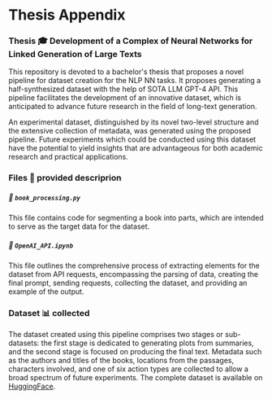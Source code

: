 # Thesis Appendix
### Thesis 🎓 Development of a Complex of Neural Networks for Linked Generation of Large Texts

This repository is devoted to a bachelor's thesis that proposes a novel pipeline for dataset creation for the NLP NN tasks. It proposes generating a half-synthesized dataset with the help of SOTA LLM GPT-4 API. This pipeline facilitates the development of an innovative dataset, which is anticipated to advance future research in the field of long-text generation.   
  
An experimental dataset, distinguished by its novel two-level structure and the extensive collection of metadata, was generated using the proposed pipeline. Future experiments which could be conducted using this dataset have the potential to yield insights that are advantageous for both academic research and practical applications.


### Files 📁 provided descriprion

##### 📄 `book_processing.py`

This file contains code for segmenting a book into parts, which are intended to serve as the target data for the dataset.

##### 📄 `OpenAI_API.ipynb`

This file outlines the comprehensive process of extracting elements for the dataset from API requests, encompassing the parsing of data, creating the final prompt, sending requests, collecting the dataset, and providing an example of the output.

### Dataset 📊 collected

The dataset created using this pipeline comprises two stages or sub-datasets: the first stage is dedicated to generating plots from summaries, and the second stage is focused on producing the final text. Metadata such as the authors and titles of the books, locations from the passages, characters involved, and one of six action types are collected to allow a broad spectrum of future experiments. The complete dataset is available on [HuggingFace](https://huggingface.co/datasets/Fleur-roar/Thesis_Development_of_a_Complex_of_Neural_Networks_for_Linked_Generation_of_Large_Texts/settings).
